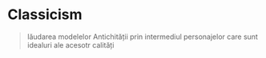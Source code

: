 # Classicism
> lăudarea modelelor Antichității prin intermediul personajelor care sunt idealuri ale acesotr calități